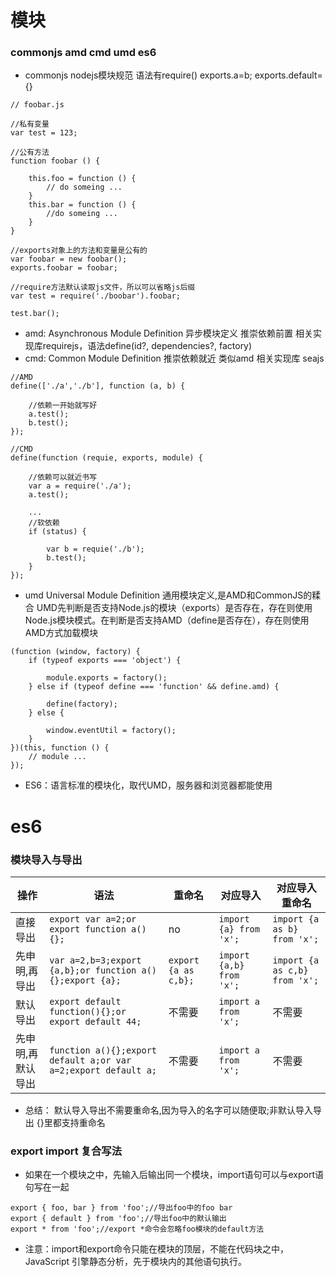 # 模块
### commonjs amd cmd umd es6

* commonjs nodejs模块规范 语法有require()  exports.a=b; exports.default={}
```
// foobar.js
 
//私有变量
var test = 123;
 
//公有方法
function foobar () {
 
    this.foo = function () {
        // do someing ...
    }
    this.bar = function () {
        //do someing ...
    }
}
 
//exports对象上的方法和变量是公有的
var foobar = new foobar();
exports.foobar = foobar;
```
```
//require方法默认读取js文件，所以可以省略js后缀
var test = require('./boobar').foobar;
 
test.bar();
```
* amd: Asynchronous Module Definition 异步模块定义 推崇依赖前置 相关实现库requirejs，语法define(id?, dependencies?, factory)
* cmd: Common Module Definition 推崇依赖就近 类似amd 相关实现库 seajs
```
//AMD
define(['./a','./b'], function (a, b) {
 
    //依赖一开始就写好
    a.test();
    b.test();
});
 
//CMD
define(function (requie, exports, module) {
     
    //依赖可以就近书写
    var a = require('./a');
    a.test();
     
    ...
    //软依赖
    if (status) {
     
        var b = requie('./b');
        b.test();
    }
});
```
* umd Universal Module Definition 通用模块定义,是AMD和CommonJS的糅合 UMD先判断是否支持Node.js的模块（exports）是否存在，存在则使用Node.js模块模式。在判断是否支持AMD（define是否存在），存在则使用AMD方式加载模块
```
(function (window, factory) {
    if (typeof exports === 'object') {
     
        module.exports = factory();
    } else if (typeof define === 'function' && define.amd) {
     
        define(factory);
    } else {
     
        window.eventUtil = factory();
    }
})(this, function () {
    // module ...
});
```
* ES6：语言标准的模块化，取代UMD，服务器和浏览器都能使用


# es6
### 模块导入与导出
操作|语法|重命名|对应导入|对应导入重命名
-|-|-|-|-
直接导出|```export var a=2;or export function a(){};```|no|```import {a} from 'x';```|```import {a as b} from 'x';```
先申明,再导出|```var a=2,b=3;export {a,b};or function a(){};export {a};```|```export {a as c,b};```|```import {a,b} from 'x';```|```import {a as c,b} from 'x';```
默认导出|```export default function(){};or export default 44;```|不需要|```import a from 'x';```|不需要
先申明,再默认导出|```function a(){};export default a;or var a=2;export default a;```|不需要|```import a from 'x';```|不需要


* 总结： 默认导入导出不需要重命名,因为导入的名字可以随便取;非默认导入导出 {}里都支持重命名

### export import 复合写法
* 如果在一个模块之中，先输入后输出同一个模块，import语句可以与export语句写在一起
```
export { foo, bar } from 'foo';//导出foo中的foo bar
export { default } from 'foo';//导出foo中的默认输出
export * from 'foo';//export *命令会忽略foo模块的default方法
```

* 注意：import和export命令只能在模块的顶层，不能在代码块之中，JavaScript 引擎静态分析，先于模块内的其他语句执行。

